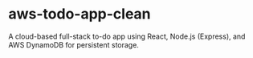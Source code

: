 # aws-todo-app-clean
A cloud-based full-stack to-do app using React, Node.js (Express), and AWS DynamoDB for persistent storage.
